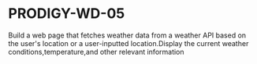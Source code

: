 # PRODIGY-WD-05
Build a web page that fetches weather data from a weather API based on the user's location or a user-inputted location.Display the current weather conditions,temperature,and other relevant information
